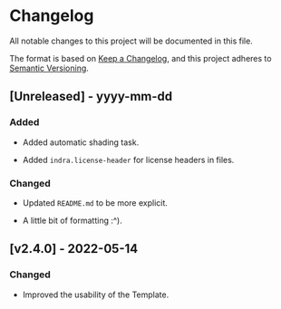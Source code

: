 # Changelog

All notable changes to this project will be documented in this file.

The format is based on [Keep a Changelog](http://keepachangelog.com/),
and this project adheres to [Semantic Versioning](http://semver.org/).

## [Unreleased] - yyyy-mm-dd

### Added

- Added automatic shading task.

- Added `indra.license-header` for license headers in files.

### Changed

- Updated `README.md` to be more explicit.

- A little bit of formatting :^).

## [v2.4.0] - 2022-05-14

### Changed

- Improved the usability of the Template.
